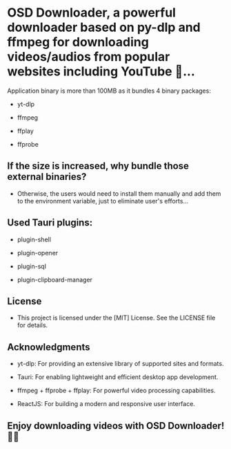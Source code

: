 # OSD Downloader, a powerful downloader based on py-dlp and ffmpeg for downloading videos/audios from popular websites including YouTube 🎈...
Application binary is more than 100MB as it bundles 4 binary packages:
- yt-dlp

- ffmpeg

- ffplay

- ffprobe

## If the size is increased, why bundle those external binaries?
- Otherwise, the users would need to install them manually and add them to the environment variable, just to eliminate user's efforts...

## Used Tauri plugins:
- plugin-shell

- plugin-opener

- plugin-sql

- plugin-clipboard-manager

## License
- This project is licensed under the [MIT] License. See the LICENSE file for details.

## Acknowledgments
- yt-dlp: For providing an extensive library of supported sites and formats.

- Tauri: For enabling lightweight and efficient desktop app development.

- ffmpeg + ffprobe + ffplay: For powerful video processing capabilities.

- ReactJS: For building a modern and responsive user interface.

## Enjoy downloading videos with OSD Downloader! 🎥🚀